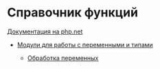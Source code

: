 # Справочник функций

[Документация на php.net](https://www.php.net/manual/ru/funcref.php)

-   [Модули для работы с переменными и типами](./funcref/vartype.md)

    -   [Обработка переменных](./funcref/vartype/var.md)
